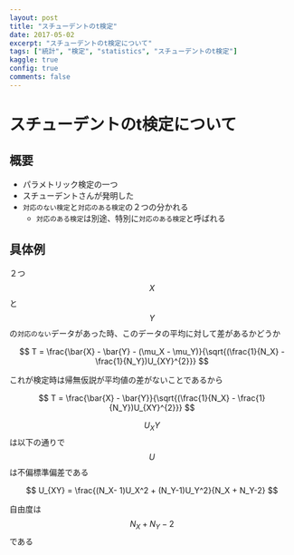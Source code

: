 ```yaml
---
layout: post
title: "スチューデントのt検定"
date: 2017-05-02
excerpt: "スチューデントのt検定について"
tags: ["統計", "検定", "statistics", "スチューデントのt検定"]
kaggle: true
config: true
comments: false
---
```


# スチューデントのt検定について

## 概要
 - パラメトリック検定の一つ 
 - スチューデントさんが発明した
 - `対応のない検定`と`対応のある検定`の２つの分かれる
   - `対応のある検定`は別途、特別に`対応のある検定`と呼ばれる

## 具体例

２つ$$X$$と$$Y$$の`対応のない`データがあった時、このデータの平均に対して差があるかどうか  

$$
T = \frac{\bar{X} - \bar{Y} - (\mu_X - \mu_Y)}{\sqrt{(\frac{1}{N_X} - \frac{1}{N_Y})U_{XY}^{2}}}
$$

これが検定時は帰無仮説が平均値の差がないことであるから  

$$
T = \frac{\bar{X} - \bar{Y}}{\sqrt{(\frac{1}{N_X} - \frac{1}{N_Y})U_{XY}^{2}}}
$$

$$U_XY$$は以下の通りで$$U$$は不偏標準偏差である  

$$
U_{XY} = \frac{(N_X- 1)U_X^2 + (N_Y-1)U_Y^2}{N_X + N_Y-2}
$$

自由度は$$N_X + N_Y-2$$である  
